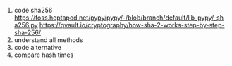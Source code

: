 1. code sha256
 https://foss.heptapod.net/pypy/pypy/-/blob/branch/default/lib_pypy/_sha256.py
 https://qvault.io/cryptography/how-sha-2-works-step-by-step-sha-256/
2. understand all methods
3. code alternative
4. compare hash times
